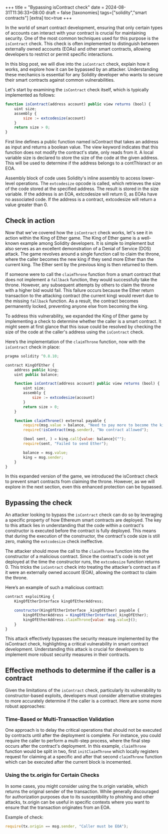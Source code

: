 +++
title = "Bypassing isContract check"
date = 2024-08-31T11:36:33+08:00
draft = false
[taxonomies]
tags=["solidity","smart contracts"]
[extra]
toc=true
+++

In the world of smart contract development, ensuring that only certain types of accounts can interact with your contract is crucial for maintaining security. One of the most common techniques used for this purpose is the `isContract` check. This check is often implemented to distinguish between externally owned accounts (EOAs) and other smart contracts, allowing developers to restrict or permit specific interactions.

In this blog post, we will dive into the `isContract` check, explain how it works, and explore how it can be bypassed by an attacker. Understanding these mechanics is essential for any Solidity developer who wants to secure their smart contracts against common vulnerabilities.

Let's start by examining the `isContract` check itself, which is typically implemented as follows:
```js
function isContract(address account) public view returns (bool) {
    uint size;
    assembly {
        size := extcodesize(account)
    }
    return size > 0;
}
```
First line defines a public function named isContract that takes an address as input and returns a boolean value. The view keyword indicates that this function does not modify the contract's state, only reads from it. A local variable size is declared to store the size of the code at the given address. This will be used to determine if the address belongs to a contThisract or an EOA.

Assembly block of code uses Solidity's inline assembly to access lower-level operations. The `extcodesize` opcode is called, which retrieves the size of the code stored at the specified address. The result is stored in the size variable. If the address is an EOA, extcodesize will return 0, as EOAs have no associated code. If the address is a contract, extcodesize will return a value greater than 0.

## Check in action

Now that we've covered how the `isContract` check works, let's see it in action within the King of Ether game. The King of Ether game is a well-known example among Solidity developers. It is simple to implement but also serves as an excellent demonstration of a Denial of Service (DOS) attack. The game revolves around a single function call to claim the throne, where the caller becomes the new king if they send more Ether than the current king. The Ether sent by the previous king is then returned to them.

If someone were to call the `claimThrone` function from a smart contract that does not implement a `fallback` function, they would successfully take the throne. However, any subsequent attempts by others to claim the throne with a higher bid would fail. This failure occurs because the Ether return transaction to the attacking contract (the current king) would revert due to the missing `fallback` function. As a result, the contract becomes permanently locked, preventing anyone else from becoming the king.

To address this vulnerability, we expanded the King of Ether game by implementing a check to determine whether the caller is a smart contract. It might seem at first glance that this issue could be resolved by checking the size of the code at the caller's address using the `isContract` check.

Here’s the implementation of the `claimThrone` function, now with the `isContract` check in place:
```js
pragma solidity ^0.8.10;

contract KingOfEther {
    address public king;
    uint public balance;

    function isContract(address account) public view returns (bool) {
        uint size;
        assembly {
            size := extcodesize(account)
        }
        return size > 0;
    }

    function claimThrone() external payable {
        require(msg.value > balance, "Need to pay more to become the king");
        require(!isContract(msg.sender), "No contract allowed");

        (bool sent, ) = king.call{value: balance}("");
        require(sent, "Failed to send Ether");

        balance = msg.value;
        king = msg.sender;
    }
}
```

In this expanded version of the game, we introduced the isContract check to prevent smart contracts from claiming the throne. However, as we will explore in the next section, even this enhanced protection can be bypassed.

## Bypassing the check

An attacker looking to bypass the `isContract` check can do so by leveraging a specific property of how Ethereum smart contracts are deployed. The key to this attack lies in understanding that the code within a contract's constructor is executed before the contract is fully deployed. This means that during the execution of the constructor, the contract's code size is still zero, making the `extcodesize` check ineffective.

The attacker should move the call to the `claimThrone` function into the constructor of a malicious contract. Since the contract's code is not yet deployed at the time the constructor runs, the `extcodesize` function returns 0. This tricks the `isContract` check into treating the attacker’s contract as if it were an externally owned account (EOA), allowing the contract to claim the throne.


Here’s an example of such a malicious contract:
```js
contract exploitKing {
    KingOfEtherInterface kingOfEtherAddress;

    constructor(KingOfEtherInterface _kingOfEther) payable {
        kingOfEtherAddress = KingOfEtherInterface(_kingOfEther);
        kingOfEtherAddress.claimThrone{value: msg.value}();
    }
}
```
This attack effectively bypasses the security measure implemented by the isContract check, highlighting a critical vulnerability in smart contract development. Understanding this attack is crucial for developers to implement more robust security measures in their contracts.

## Effective methods to determine if the caller is a contract

Given the limitations of the `isContract` check, particularly its vulnerability to constructor-based exploits, developers must consider alternative strategies to more accurately determine if the caller is a contract. Here are some more robust approaches:

### Time-Based or Multi-Transaction Validation

One approach is to delay the critical operations that should not be executed by contracts until after the deployment is complete. For instance, you could require the caller to perform a multi-step process, where the final step occurs after the contract's deployment. In this example, `claimThrone` function would be split in two, first `initClaimThrone` which locally registers request for claiming at a specific and after that second `claimThrone` function which can be executed after the current block is incemented.

### Using the tx.origin for Certain Checks

In some cases, you might consider using the tx.origin variable, which returns the original sender of the transaction. While generally discouraged for authorization purposes due to its susceptibility to phishing and other attacks, tx.origin can be useful in specific contexts where you want to ensure that the transaction originates from an EOA.

Example of check:
```js
require(tx.origin == msg.sender, "Caller must be EOA");
```